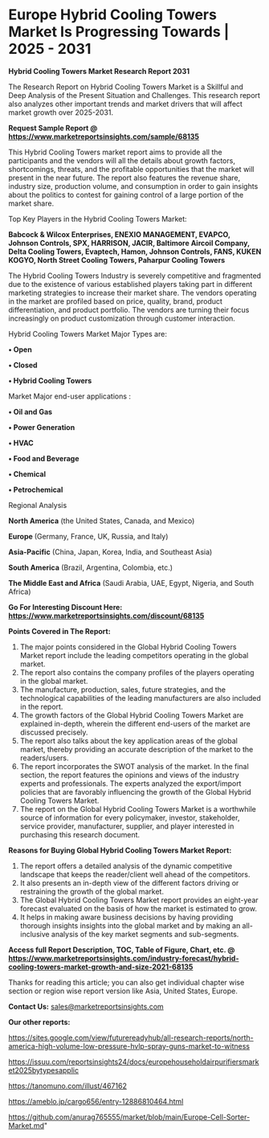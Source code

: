 # Europe Hybrid Cooling Towers Market Is Progressing Towards | 2025 - 2031

<strong>Hybrid Cooling Towers Market Research Report 2031</strong>

The Research Report on Hybrid Cooling Towers Market is a Skillful and Deep Analysis of the Present Situation and Challenges. This research report also analyzes other important trends and market drivers that will affect market growth over 2025-2031.

<strong>Request Sample Report @ <a href=https://www.marketreportsinsights.com/sample/68135>https://www.marketreportsinsights.com/sample/68135</a></strong>

This Hybrid Cooling Towers market report aims to provide all the participants and the vendors will all the details about growth factors, shortcomings, threats, and the profitable opportunities that the market will present in the near future. The report also features the revenue share, industry size, production volume, and consumption in order to gain insights about the politics to contest for gaining control of a large portion of the market share.

Top Key Players in the Hybrid Cooling Towers Market:

<strong>Babcock & Wilcox Enterprises, ENEXIO MANAGEMENT, EVAPCO, Johnson Controls, SPX, HARRISON, JACIR, Baltimore Aircoil Company, Delta Cooling Towers, Evaptech, Hamon, Johnson Controls, FANS, KUKEN KOGYO, North Street Cooling Towers, Paharpur Cooling Towers</strong>

The Hybrid Cooling Towers Industry is severely competitive and fragmented due to the existence of various established players taking part in different marketing strategies to increase their market share. The vendors operating in the market are profiled based on price, quality, brand, product differentiation, and product portfolio. The vendors are turning their focus increasingly on product customization through customer interaction.

Hybrid Cooling Towers Market Major Types are:

<strong>• Open

• Closed

• Hybrid Cooling Towers</strong>

Market Major end-user applications :

<strong>• Oil and Gas

• Power Generation

• HVAC

• Food and Beverage

• Chemical

• Petrochemical</strong>

Regional Analysis

</u><strong><b>North America</b></strong> (the United States, Canada, and Mexico)

<strong><b>Europe </b></strong>(Germany, France, UK, Russia, and Italy)

<strong><b>Asia-Pacific</b></strong> (China, Japan, Korea, India, and Southeast Asia)

<strong><b>South America</b></strong> (Brazil, Argentina, Colombia, etc.)

<strong><b>The Middle East and Africa</b></strong> (Saudi Arabia, UAE, Egypt, Nigeria, and South Africa)

<strong>Go For Interesting Discount Here: <a href=https://www.marketreportsinsights.com/discount/68135>https://www.marketreportsinsights.com/discount/68135</a></strong>

<strong>Points Covered in The Report:</strong>
<ol>
  <li>The major points considered in the Global Hybrid Cooling Towers Market report include the leading competitors operating in the global market.</li>
  <li>The report also contains the company profiles of the players operating in the global market.</li>
  <li>The manufacture, production, sales, future strategies, and the technological capabilities of the leading manufacturers are also included in the report.</li>
  <li>The growth factors of the Global Hybrid Cooling Towers Market are explained in-depth, wherein the different end-users of the market are discussed precisely.</li>
  <li>The report also talks about the key application areas of the global market, thereby providing an accurate description of the market to the readers/users.</li>
  <li>The report incorporates the SWOT analysis of the market. In the final section, the report features the opinions and views of the industry experts and professionals. The experts analyzed the export/import policies that are favorably influencing the growth of the Global Hybrid Cooling Towers Market.</li>
  <li>The report on the Global Hybrid Cooling Towers Market is a worthwhile source of information for every policymaker, investor, stakeholder, service provider, manufacturer, supplier, and player interested in purchasing this research document.</li>
</ol>
<strong>Reasons for Buying Global Hybrid Cooling Towers Market Report:</strong>

<ol>
  <li>The report offers a detailed analysis of the dynamic competitive landscape that keeps the reader/client well ahead of the competitors.</li>
  <li>It also presents an in-depth view of the different factors driving or restraining the growth of the global market.</li>
  <li>The Global Hybrid Cooling Towers Market report provides an eight-year forecast evaluated on the basis of how the market is estimated to grow.</li>
  <li>It helps in making aware business decisions by having providing thorough insights insights into the global market and by making an all-inclusive analysis of the key market segments and sub-segments.</li>
</ol>
<strong>Access full Report Description, TOC, Table of Figure, Chart, etc. @ <a href=https://www.marketreportsinsights.com/industry-forecast/hybrid-cooling-towers-market-growth-and-size-2021-68135>https://www.marketreportsinsights.com/industry-forecast/hybrid-cooling-towers-market-growth-and-size-2021-68135</a></strong>


Thanks for reading this article; you can also get individual chapter wise section or region wise report version like Asia, United States, Europe.

<strong>Contact Us:</strong>
sales@marketreportsinsights.com

<strong>Our other reports:</strong>

<a href=https://sites.google.com/view/futurereadyhub/all-research-reports/north-america-high-volume-low-pressure-hvlp-spray-guns-market-to-witness>https://sites.google.com/view/futurereadyhub/all-research-reports/north-america-high-volume-low-pressure-hvlp-spray-guns-market-to-witness</a>

<a href=https://issuu.com/reportsinsights24/docs/europehouseholdairpurifiersmarket2025bytypesapplic>https://issuu.com/reportsinsights24/docs/europehouseholdairpurifiersmarket2025bytypesapplic</a>

<a href=https://tanomuno.com/illust/467162>https://tanomuno.com/illust/467162</a>

<a href=https://ameblo.jp/cargo656/entry-12886810464.html>https://ameblo.jp/cargo656/entry-12886810464.html</a>

<a href=https://github.com/anurag765555/market/blob/main/Europe-Cell-Sorter-Market.md>https://github.com/anurag765555/market/blob/main/Europe-Cell-Sorter-Market.md</a>"
